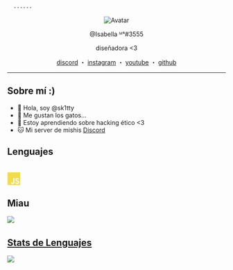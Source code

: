       ------
<p align="center">  
  <img src="https://media.discordapp.net/attachments/850876846635614248/865485059674996736/image0.gif" alt="Avatar">
</p>
<p align="center">
    @Isabella ᴹˢ#3555
<p align="center">
diseñadora <3
<p align="center">
</p>
<p align="center">
<a href="https://discord.com/users/760628040844836905">discord</a>
    ・
    <a href="https://www.instagram.com/script_k1tty/">instagram</a>
    ・
    <a href="https://www.youtube.com/channel/https://www.youtube.com/channel/UCu27MtGatLZWxZ2Efi2HHRg">youtube</a>
    ・
    <a href="https://github.com/sk1tty">github</a>
</p>

<p align="center">  

-----



## Sobre mí :)

- 👋 Hola, soy @sk1tty
- 🌷 Me gustan los gatos...
- 🌱 Estoy aprendiendo sobre hacking ético <3
- 🐱 Mi server de mishis [Discord](https://discord.gg/mishisquad)

## Lenguajes

<div style="display: inline_block"><br>
  <img align="center" alt="Rafa-Js" height="30" width="30" src="https://raw.githubusercontent.com/devicons/devicon/master/icons/javascript/javascript-plain.svg">

## Miau
  
  <div>
    <a href="https://github.com/sk1tty">
  <img height="180em" src="https://github-readme-stats.vercel.app/api?username=sk1tty&show_icons=true&theme=dracula&include_all_commits=true&count_private=true"/>


## Stats de Lenguajes

<div>
  <img height="180em" src="https://github-readme-stats.vercel.app/api/top-langs/?username=sk1tty&layout=compact&langs_count=7&theme=dracula"/>
</div>




 
      
  


